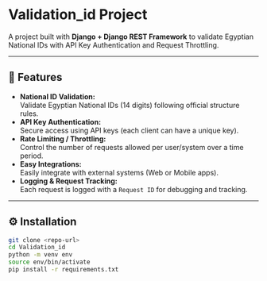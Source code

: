 # Validation_id Project

A project built with **Django + Django REST Framework** to validate Egyptian National IDs with API Key Authentication and Request Throttling.

---

## 📌 Features

- **National ID Validation:**  
  Validate Egyptian National IDs (14 digits) following official structure rules.
- **API Key Authentication:**  
  Secure access using API keys (each client can have a unique key).
- **Rate Limiting / Throttling:**  
  Control the number of requests allowed per user/system over a time period.
- **Easy Integrations:**  
  Easily integrate with external systems (Web or Mobile apps).
- **Logging & Request Tracking:**  
  Each request is logged with a `Request ID` for debugging and tracking.

---

## ⚙️ Installation

```bash
git clone <repo-url>
cd Validation_id
python -m venv env
source env/bin/activate
pip install -r requirements.txt
